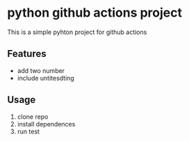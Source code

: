 # python github actions project

This is a simple pyhton project for github actions

## Features

- add two number
- include untitesdting

## Usage

1. clone repo
2. install dependences
3. run test
